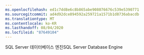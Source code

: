 ```yaml
---
ms.openlocfilehash: ed1c7dd8e6c8b865abe908076676c539e5390771
ms.sourcegitcommit: ad4d92dce894592a259721a1571b1d8736abacdb
ms.translationtype: MT
ms.contentlocale: ko-KR
ms.lasthandoff: 08/04/2020
ms.locfileid: "87649104"
---
```

 <span data-ttu-id="58ef8-101">SQL Server 데이터베이스 엔진</span><span class="sxs-lookup"><span data-stu-id="58ef8-101">SQL Server Database Engine</span></span> 